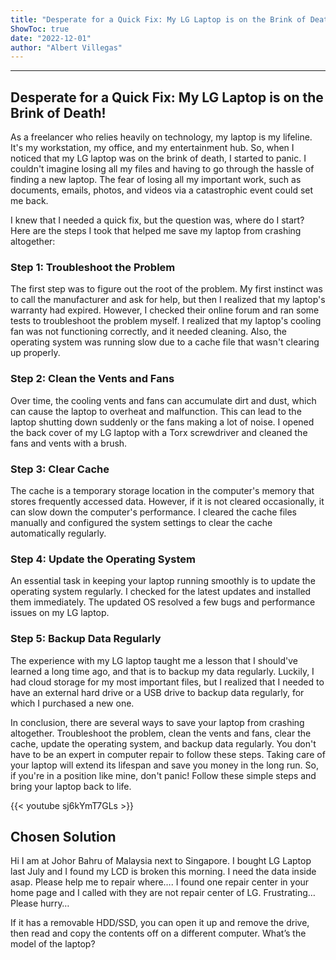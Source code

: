```yaml
---
title: "Desperate for a Quick Fix: My LG Laptop is on the Brink of Death!"
ShowToc: true 
date: "2022-12-01"
author: "Albert Villegas"
---
```

*****
## Desperate for a Quick Fix: My LG Laptop is on the Brink of Death!

As a freelancer who relies heavily on technology, my laptop is my lifeline. It's my workstation, my office, and my entertainment hub. So, when I noticed that my LG laptop was on the brink of death, I started to panic. I couldn't imagine losing all my files and having to go through the hassle of finding a new laptop. The fear of losing all my important work, such as documents, emails, photos, and videos via a catastrophic event could set me back.

I knew that I needed a quick fix, but the question was, where do I start? Here are the steps I took that helped me save my laptop from crashing altogether:

### Step 1: Troubleshoot the Problem

The first step was to figure out the root of the problem. My first instinct was to call the manufacturer and ask for help, but then I realized that my laptop's warranty had expired. However, I checked their online forum and ran some tests to troubleshoot the problem myself. I realized that my laptop's cooling fan was not functioning correctly, and it needed cleaning. Also, the operating system was running slow due to a cache file that wasn't clearing up properly.

### Step 2: Clean the Vents and Fans

Over time, the cooling vents and fans can accumulate dirt and dust, which can cause the laptop to overheat and malfunction. This can lead to the laptop shutting down suddenly or the fans making a lot of noise. I opened the back cover of my LG laptop with a Torx screwdriver and cleaned the fans and vents with a brush.

### Step 3: Clear Cache

The cache is a temporary storage location in the computer's memory that stores frequently accessed data. However, if it is not cleared occasionally, it can slow down the computer's performance. I cleared the cache files manually and configured the system settings to clear the cache automatically regularly.

### Step 4: Update the Operating System

An essential task in keeping your laptop running smoothly is to update the operating system regularly. I checked for the latest updates and installed them immediately. The updated OS resolved a few bugs and performance issues on my LG laptop.

### Step 5: Backup Data Regularly

The experience with my LG laptop taught me a lesson that I should've learned a long time ago, and that is to backup my data regularly. Luckily, I had cloud storage for my most important files, but I realized that I needed to have an external hard drive or a USB drive to backup data regularly, for which I purchased a new one.

In conclusion, there are several ways to save your laptop from crashing altogether. Troubleshoot the problem, clean the vents and fans, clear the cache, update the operating system, and backup data regularly. You don't have to be an expert in computer repair to follow these steps. Taking care of your laptop will extend its lifespan and save you money in the long run. So, if you're in a position like mine, don't panic! Follow these simple steps and bring your laptop back to life.

{{< youtube sj6kYmT7GLs >}} 



## Chosen Solution
 Hi I am at Johor Bahru of Malaysia next to Singapore.
I bought LG Laptop last July and I found my LCD is broken this morning.
I need the data inside asap. Please help me to repair where….
I found one repair center in your home page and I called with they are not repair center of LG. Frustrating…
Please hurry…

 If it has a removable HDD/SSD, you can open it up and remove the drive, then read and copy the contents off on a different computer. What’s the model of the laptop?




